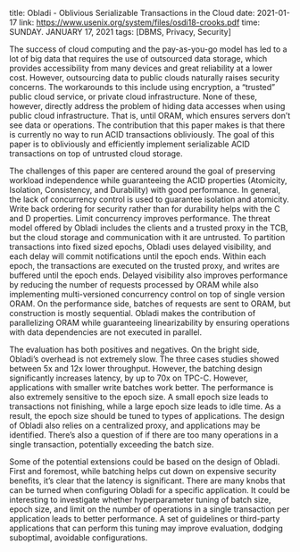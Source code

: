 title: Obladi - Oblivious Serializable Transactions in the Cloud
date: 2021-01-17
link: https://www.usenix.org/system/files/osdi18-crooks.pdf
time: SUNDAY. JANUARY 17, 2021
tags: [DBMS, Privacy, Security]

The success of cloud computing and the pay-as-you-go model has led to a lot of big data that requires the use of outsourced data storage, which provides accessibility from many devices and great reliability at a lower cost. However, outsourcing data to public clouds naturally raises security concerns. The workarounds to this include using encryption, a “trusted” public cloud service, or private cloud infrastructure. None of these, however, directly address the problem of hiding data accesses when using public cloud infrastructure. That is, until ORAM, which ensures servers don’t see data or operations. The contribution that this paper makes is that there is currently no way to run ACID transactions obliviously. The goal of this paper is to obliviously and efficiently implement serializable ACID transactions on top of untrusted cloud storage.

The challenges of this paper are centered around the goal of preserving workload independence while guaranteeing the ACID properties (Atomicity, Isolation, Consistency, and Durability) with good performance. In general, the lack of concurrency control is used to guarantee isolation and atomicity. Write back ordering for security rather than for durability helps with the C and D properties. Limit concurrency improves performance. The threat model offered by Obladi includes the clients and a trusted proxy in the TCB, but the cloud storage and communication with it are untrusted. To partition transactions into fixed sized epochs, Obladi uses delayed visibility, and each delay will commit notifications until the epoch ends. Within each epoch, the transactions are executed on the trusted proxy, and writes are buffered until the epoch ends. Delayed visibility also improves performance by reducing the number of requests processed by ORAM while also implementing multi-versioned concurrency control on top of single version ORAM. On the performance side, batches of requests are sent to ORAM, but construction is mostly sequential. Obladi makes the contribution of parallelizing ORAM while guaranteeing linearizability by ensuring operations with data dependencies are not executed in parallel.

The evaluation has both positives and negatives. On the bright side, Obladi’s overhead is not extremely slow. The three cases studies showed between 5x and 12x lower throughput. However, the batching design significantly increases latency, by up to 70x on TPC-C. However, applications with smaller write batches work better. The performance is also extremely sensitive to the epoch size. A small epoch size leads to transactions not finishing, while a large epoch size leads to idle time. As a result, the epoch size should be tuned to types of applications. The design of Obladi also relies on a centralized proxy, and applications may be identified. There’s also a question of if there are too many operations in a single transaction, potentially exceeding the batch size.

Some of the potential extensions could be based on the design of Obladi. First and foremost, while batching helps cut down on expensive security benefits, it’s clear that the latency is significant. There are many knobs that can be turned when configuring Obladi for a specific application. It could be interesting to investigate whether hyperparameter tuning of batch size, epoch size, and limit on the number of operations in a single transaction per application leads to better performance. A set of guidelines or third-party applications that can perform this tuning may improve evaluation, dodging suboptimal, avoidable configurations.
